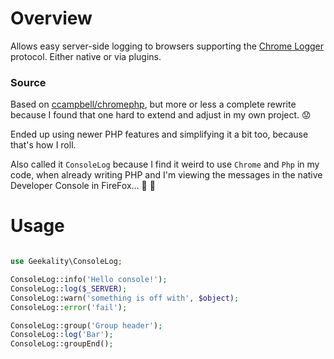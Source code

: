 # Overview

Allows easy server-side logging to browsers supporting the [Chrome Logger](http://www.chromelogger.com) protocol. Either native or via plugins.


### Source

Based on [ccampbell/chromephp](http://github.com/ccampbell/chromephp), but more or less a complete rewrite because I found that one hard to extend and adjust in my own project. 😟

Ended up using newer PHP features and simplifying it a bit too, because that's how I roll.

Also called it `ConsoleLog` because I find it weird to use `Chrome` and `Php` in my code, when already writing PHP and I'm viewing the messages in the native Developer Console in FireFox... 🤔 🙂



# Usage

```php

use Geekality\ConsoleLog;

ConsoleLog::info('Hello console!');
ConsoleLog::log($_SERVER);
ConsoleLog::warn('something is off with', $object);
ConsoleLog::error('fail');

ConsoleLog::group('Group header');
ConsoleLog::log('Bar');
ConsoleLog::groupEnd();

```
